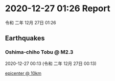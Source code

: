 # 2020-12-27 01:26 Report
令和 二年 12月 27日 01:26

## Earthquakes
### Oshima-chiho Tobu @ M2.3
2020-12-27 00:13 (令和 二年 12月 27日 00:13)
  
[epicenter @ 10km](https://www.google.com/maps/place/42°00'00%22+140°30'00%22/@42,140.5,17z/data=!3m1!4b1!4m5!3m4!1s0x0:0x0!8m2!3d42!4d140.5)